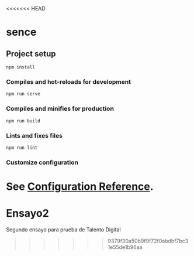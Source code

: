 <<<<<<< HEAD
# sence

## Project setup
```
npm install
```

### Compiles and hot-reloads for development
```
npm run serve
```

### Compiles and minifies for production
```
npm run build
```

### Lints and fixes files
```
npm run lint
```

### Customize configuration
See [Configuration Reference](https://cli.vuejs.org/config/).
=======
# Ensayo2
Segundo ensayo para prueba de Talento Digital
>>>>>>> 9379f30a50b9f9f72f0abdbf7bc31e55de1b96aa
